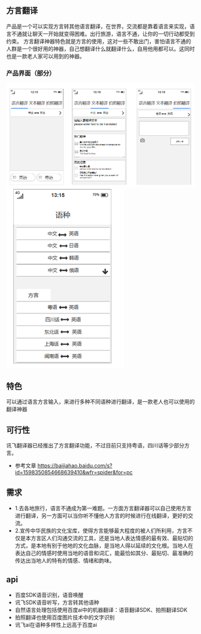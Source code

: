 ## 方言翻译
产品是一个可以实现方言转其他语言翻译，在世界，交流都是靠着语言来实现，语言不通就让聊天一开始就变得困难。出行旅游，语言不通，让你的一切行动都受到约束。
方言翻译神器特色就是方言的使用，这对一些不敢出门，害怕语言不通的人群是一个很好用的神器，自己想翻译什么就翻译什么，自用他用都可以。这同时也是一款老人家可以用到的神器。

### 产品界面（部分）
![img](img/首页.png)
![img](img/语种.png)

## 特色
可以通过语言方言输入，来进行多种不同语种进行翻译，是一款老人也可以使用的翻译神器

## 可行性
讯飞翻译器已经推出了方言翻译功能，不过目前只支持粤语，四川话等少部分方言。
- 参考文章
https://baijiahao.baidu.com/s?id=1598350854668639410&wfr=spider&for=pc
## 需求
-  1.去各地旅行，语言不通成为第一难题。一方面方言翻译器可以自己使用方言进行翻译，另一方面可以当你听不懂他人方言的时候进行在线翻译，更好的交流。
-  2.宣传中华民族的文化宝库，使得方言能够最大程度的被人们所利用，方言不仅是本方言区人们沟通交流的工具，还是当地人表达情感的最有效、最贴切的方式，是本地有别于他地的文化血脉，是当地人得以延续的文化根。当地人在表达自己的情感时使用当地的语音和词汇，能最恰如其分、最贴切、最准确的传达出当地人的特有的情感、情绪和韵味。
## api
- 百度SDK语音识别，语音唤醒
- 讯飞SDK语音听写，方言转其他语种
- 自然语言处理包括使用百度ai中的机器翻译：语音翻译SDK、拍照翻译SDK
- 拍照翻译也使用百度图片技术中的文字识别
- 讯飞ai在语种多样性上远高于百度ai

